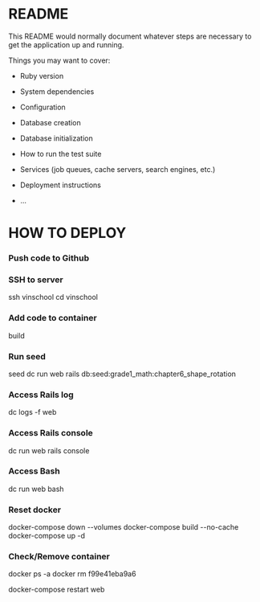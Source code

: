 # README

This README would normally document whatever steps are necessary to get the
application up and running.

Things you may want to cover:

* Ruby version

* System dependencies

* Configuration

* Database creation

* Database initialization

* How to run the test suite

* Services (job queues, cache servers, search engines, etc.)

* Deployment instructions

* ...

# HOW TO DEPLOY
### Push code to Github
### SSH to server
  ssh vinschool
  cd vinschool
### Add code to container
  build
### Run seed
  seed
  dc run web rails db:seed:grade1_math:chapter6_shape_rotation
### Access Rails log
  dc logs -f web
### Access Rails console
  dc run web rails console
### Access Bash
  dc run web bash

### Reset docker
docker-compose down --volumes
docker-compose build --no-cache
docker-compose up -d

### Check/Remove container
docker ps -a
docker rm f99e41eba9a6

docker-compose restart web
